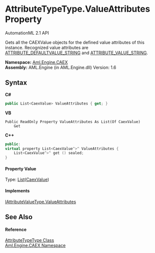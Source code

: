 # AttributeTypeType.ValueAttributes Property 
AutomationML 2.1 API 

Gets all the CAEXValue objects for the defined value attributes of this instance. Recognized value attributes are <a href="F_Aml_Engine_CAEX_CAEX_CLASSModel_TagNames_ATTRIBUTE_DEFAULTVALUE_STRING">ATTRIBUTE_DEFAULTVALUE_STRING</a> and <a href="F_Aml_Engine_CAEX_CAEX_CLASSModel_TagNames_ATTRIBUTE_VALUE_STRING">ATTRIBUTE_VALUE_STRING</a>.

**Namespace:**&nbsp;<a href="N_Aml_Engine_CAEX">Aml.Engine.CAEX</a><br />**Assembly:**&nbsp;AML.Engine (in AML.Engine.dll) Version: 1.6

## Syntax

**C#**<br />
``` C#
public List<CaexValue> ValueAttributes { get; }
```

**VB**<br />
``` VB
Public ReadOnly Property ValueAttributes As List(Of CaexValue)
	Get
```

**C++**<br />
``` C++
public:
virtual property List<CaexValue^>^ ValueAttributes {
	List<CaexValue^>^ get () sealed;
}
```


#### Property Value
Type: <a href="https://docs.microsoft.com/dotnet/api/system.collections.generic.list-1" target="_parent" rel="noopener noreferrer">List</a>(<a href="T_Aml_Engine_CAEX_Extensions_CaexValue">CaexValue</a>)

#### Implements
<a href="P_Aml_Engine_CAEX_IAttributeValueType_ValueAttributes">IAttributeValueType.ValueAttributes</a><br />

## See Also


#### Reference
<a href="T_Aml_Engine_CAEX_AttributeTypeType">AttributeTypeType Class</a><br /><a href="N_Aml_Engine_CAEX">Aml.Engine.CAEX Namespace</a><br />